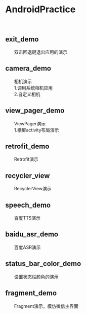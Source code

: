 # AndroidPractice<br /><br />
## exit_demo ##
&emsp;&emsp;双击回退键退出应用的演示
## camera_demo ##
&emsp;&emsp;相机演示<br />
&emsp;&emsp;1.调用系统相机应用<br />
&emsp;&emsp;2.自定义相机
## view\_pager_demo ##
&emsp;&emsp;ViewPager演示<br />
&emsp;&emsp;1.横屏activity布局演示
## retrofit_demo ##
&emsp;&emsp;Retrofit演示
## recycler_view ##
&emsp;&emsp;RecyclerView演示
## speech_demo ##
&emsp;&emsp;百度TTS演示
## baidu\_asr_demo ##
&emsp;&emsp;百度ASR演示
## status\_bar\_color_demo ##
&emsp;&emsp;设置状态栏颜色的演示
## fragment_demo ##
&emsp;&emsp;Fragment演示，模仿微信主界面